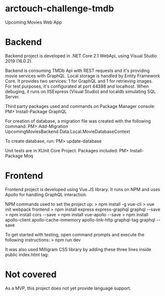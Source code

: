 # arctouch-challenge-tmdb
Upcoming Movies Web App

# Backend
Backend project is developed in .NET Core 2.1 WebApi, using Visual Studio 2019 (16.0.2).

Backend is consuming TMDb Api with REST requests and it's providing movie services with GraphQL.
Local storage is handled by Entity Framework Core.
It provides two services: 1 for GraphQL and 1 for retrieving images.
For test purposes, it's configurated at port 44388 and localhost.
When debuging, it runs on IISExpress (Visual Studio) and localdb simulating SQL Server.

Third party packages used and commands on Package Manager console:
	PM> Install-Package GraphQL

For creation of database, a migration file was created with the following command:
	PM> Add-Migration UpcomingMoviesBackend.Data.Local.MovieDatabaseContext

To create database, run:
	PM> update-database
	
Unit tests are in XUnit Core Project.
Packages included:
	PM> Install-Package Moq

# Frontend
Frontend project is developed using Vue.JS library.
It runs on NPM and uses Apollo for handling GraphQL interaction.

NPM commands used to set the project up:
	> npm install -g vue-cli
	> vue init webpack frontend
	> npm install express express-graphql graphql --save
	> npm install cors --save
	> npm install vue-apollo --save
	> npm install apollo-client apollo-cache-inmemory apollo-link-http graphql-tag graphql --save
	
To get started with testing, open command prompts and execute the following instructions:
	> npm run dev

It was also used Milligram CSS library by adding these three lines inside public index.html <head> tag:
	<link rel="stylesheet" href="//fonts.googleapis.com/css?family=Roboto:300,300italic,700,700italic">
	<link rel="stylesheet" href="//cdn.rawgit.com/necolas/normalize.css/master/normalize.css">
	<link rel="stylesheet" href="//cdn.rawgit.com/milligram/milligram/master/dist/milligram.min.css">

# Not covered
As a MVP, this project does not yet provide language support.

